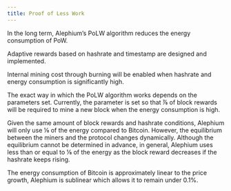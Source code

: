 ```yaml
---
title: Proof of Less Work
---
```


In the long term, Alephium’s PoLW algorithm reduces the energy consumption of PoW.

Adaptive rewards based on hashrate and timestamp are designed and implemented.

Internal mining cost through burning will be enabled when hashrate and energy consumption is significantly high.

The exact way in which the PoLW algorithm works depends on the parameters set. Currently, the parameter is set so that ⅞ of block rewards will be required to mine a new block when the energy consumption is high.

Given the same amount of block rewards and hashrate conditions, Alephium will only use ⅛ of the energy compared to Bitcoin. However, the equilibrium between the miners and the protocol changes dynamically. Although the equilibrium cannot be determined in advance, in general, Alephium uses less than or equal to ⅛ of the energy as the block reward decreases if the hashrate keeps rising.

The energy consumption of Bitcoin is approximately linear to the price growth, Alephium is sublinear which allows it to remain under 0.1%.
